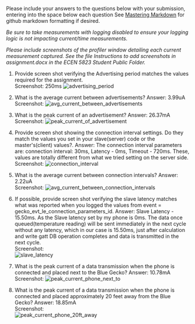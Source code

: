 Please include your answers to the questions below with your submission, entering into the space below each question
See [Mastering Markdown](https://guides.github.com/features/mastering-markdown/) for github markdown formatting if desired.

*Be sure to take measurements with logging disabled to ensure your logging logic is not impacting current/time measurements.*

*Please include screenshots of the profiler window detailing each current measurement captured.  See the file Instructions to add screenshots in assignment.docx in the ECEN 5823 Student Public Folder.*

1. Provide screen shot verifying the Advertising period matches the values required for the assignment.
   <br>Screenshot: 250ms
   ![advertising_period](https://github.com/CU-ECEN-5823/ecen5823-assignment5-vishalraj3112/blob/master/screenshots/advertising_period.jpg)  

2. What is the average current between advertisements?
   Answer: 3.99uA
   <br>Screenshot: 
   ![avg_current_between_advertisements](https://github.com/CU-ECEN-5823/ecen5823-assignment5-vishalraj3112/blob/master/screenshots/avg_current_between_advertisements.jpg)  

3. What is the peak current of an advertisement? 
   Answer: 26.37mA
   <br>Screenshot: 
   ![peak_current_of_advertisement](https://github.com/CU-ECEN-5823/ecen5823-assignment5-vishalraj3112/blob/master/screenshots/peak_current_of_advertisement.jpg)  

4. Provide screen shot showing the connection interval settings. Do they match the values you set in your slave(server) code or the master's(client) values?.
   Answer: The connection interval parameters are: connection interval: 30ms, Latency - 0ms, Timeout - 720ms. These, values are totally different from what we tried setting on the
   server side.
   <br>Screenshot: 
   ![connection_interval](https://github.com/CU-ECEN-5823/ecen5823-assignment5-vishalraj3112/blob/master/screenshots/connection_interval.jpg)  

5. What is the average current between connection intervals?
   Answer: 2.22uA
   <br>Screenshot:
   ![avg_current_between_connection_intervals](https://github.com/CU-ECEN-5823/ecen5823-assignment5-vishalraj3112/blob/master/screenshots/avg_current_between_connection_intervals.jpg)  

6. If possible, provide screen shot verifying the slave latency matches what was reported when you logged the values from event = gecko_evt_le_connection_parameters_id. 
   Answer: Slave Latency - 15.50ms. As the Slave latency set by my phone is 0ms. The data once queued(temperature reading) will be sent immediately in the next cycle without any latency,
   which in our case is 15.50ms, just after calculation and write gatt DB operation completes and data is transmitted in the next cycle.
   <br>Screenshot:  
   ![slave_latency](https://github.com/CU-ECEN-5823/ecen5823-assignment5-vishalraj3112/blob/master/screenshots/slave_latency.jpg)  

7. What is the peak current of a data transmission when the phone is connected and placed next to the Blue Gecko? 
   Answer: 10.78mA
   <br>Screenshot:
   ![peak_current_phone_next_to](https://github.com/CU-ECEN-5823/ecen5823-assignment5-vishalraj3112/blob/master/screenshots/peak_current_phone_next_to.jpg)  
   
8. What is the peak current of a data transmission when the phone is connected and placed approximately 20 feet away from the Blue Gecko? 
   Answer: 18.85mA
   <br>Screenshot:  
   ![peak_current_phone_20ft_away](https://github.com/CU-ECEN-5823/ecen5823-assignment5-vishalraj3112/blob/master/screenshots/peak_current_phone_20ft_away.jpg)  
   